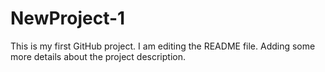 # NewProject-1
This is my first GitHub project.
I am editing the README file. Adding some more details about the project description.
